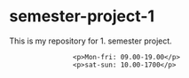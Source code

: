 # semester-project-1

This is my repository for 1. semester project.

                    <p>Mon-fri: 09.00-19.00</p>
                    <p>sat-sun: 10.00-1700</p>
